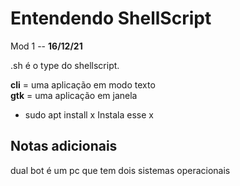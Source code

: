 # Entendendo ShellScript

Mod 1 -- **16/12/21**

.sh é o type do shellscript.

**cli** =  uma aplicação em modo texto  
**gtk** = uma aplicação em janela  

* sudo apt install x
  Instala esse x

## Notas adicionais

dual bot é um pc que tem dois sistemas operacionais
